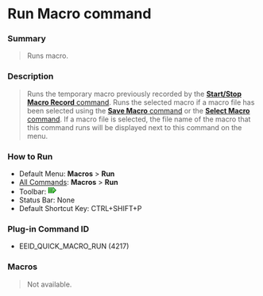 # Run Macro command

### Summary

> Runs macro.

### Description

> Runs the temporary macro previously recorded by the
> [**Start/Stop Macro Record** command](quick_macro_record).
> Runs the selected macro if a macro file has been selected using the
> [**Save Macro** command](macro_save) or the
> [**Select Macro** command](macro_select). If a macro file
> is selected, the file name of the macro that this command runs will be displayed
> next to
> this command on the menu.

### How to Run

- Default Menu: **Macros** \> **Run**
- [All Commands](../tools/all_commands): **Macros**
\> **Run**
- Toolbar: ![](../../images/quickmacrorun.gif)
- Status Bar: None
- Default Shortcut Key: CTRL+SHIFT+P

### Plug-in Command ID

- EEID\_QUICK\_MACRO\_RUN (4217)

### Macros

> Not available.